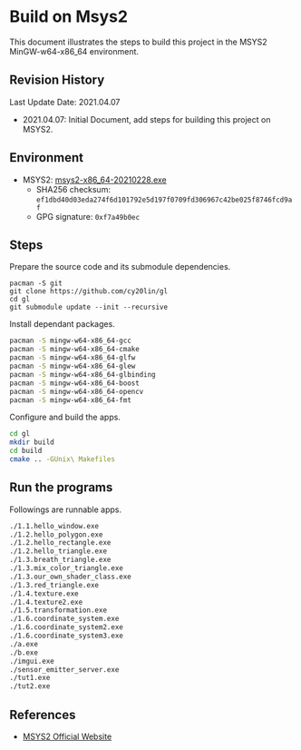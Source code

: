 # Build on Msys2

This document illustrates the steps to build this project in the MSYS2 MinGW-w64-x86_64 environment. 

## Revision History

Last Update Date: 2021.04.07

- 2021.04.07: Initial Document, add steps for building this project on MSYS2.


## Environment

- MSYS2: [msys2-x86_64-20210228.exe](https://repo.msys2.org/distrib/x86_64/msys2-x86_64-20210228.exe)
    - SHA256 checksum: `ef1dbd40d03eda274f6d101792e5d197f0709fd306967c42be025f8746fcd9af`
    - GPG signature: `0xf7a49b0ec`

## Steps

Prepare the source code and its submodule dependencies.

```
pacman -S git
git clone https://github.com/cy20lin/gl
cd gl
git submodule update --init --recursive
```

Install dependant packages.

```bash
pacman -S mingw-w64-x86_64-gcc
pacman -S mingw-w64-x86_64-cmake
pacman -S mingw-w64-x86_64-glfw
pacman -S mingw-w64-x86_64-glew
pacman -S mingw-w64-x86_64-glbinding
pacman -S mingw-w64-x86_64-boost
pacman -S mingw-w64-x86_64-opencv
pacman -S mingw-w64-x86_64-fmt
```

Configure and build the apps.

```bash
cd gl
mkdir build
cd build
cmake .. -GUnix\ Makefiles
```

## Run the programs

Followings are runnable apps.

```bash
./1.1.hello_window.exe
./1.2.hello_polygon.exe
./1.2.hello_rectangle.exe
./1.2.hello_triangle.exe
./1.3.breath_triangle.exe
./1.3.mix_color_triangle.exe
./1.3.our_own_shader_class.exe
./1.3.red_triangle.exe
./1.4.texture.exe
./1.4.texture2.exe
./1.5.transformation.exe
./1.6.coordinate_system.exe
./1.6.coordinate_system2.exe
./1.6.coordinate_system3.exe
./a.exe
./b.exe
./imgui.exe
./sensor_emitter_server.exe
./tut1.exe
./tut2.exe
```

## References

- [MSYS2 Official Website](https://www.msys2.org/)